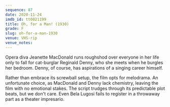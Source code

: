 ```yaml
---
sequence: 87
date: 2020-11-24
imdb_id: tt0021199
title: Oh, for a Man! (1930)
grade: F
slug: oh-for-a-man-1930
venue: VHS-rip
venue_notes:
---
```


Opera diva Jeanette MacDonald runs roughshod over everyone in her life only to fall for cat-burglar Reginald Denny, who she meets when he burgles her bedroom. Denny, of course, has aspirations of a singing career himself.

<!-- end -->

Rather than embrace its screwball setup, the film opts for melodrama. An unfortunate choice, as MacDonald and Denny lack chemistry, leaving the film with no emotional stakes. The script trudges through its predictable plot beats, but we don't care. Even Bela Lugosi fails to register in a throwaway part as a theater impresario.
